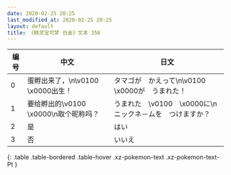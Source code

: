 ```yaml
---
date: 2020-02-25 20:25
last_modified_at: 2020-02-25 20:25
layout: default
title: 《精灵宝可梦 白金》文本 356
---
```

| 编号 | 中文 | 日文 |
| ---- | ---- | ---- |
| 0 | 蛋孵出来了，\n\v0100　\x0000出生！ | タマゴが　かえって\n\v0100　\x0000が　うまれた！ |
| 1 | 要给孵出的\v0100　\x0000\n取个昵称吗？ | うまれた　\v0100　\x0000に\nニックネ－ムを　つけますか？ |
| 2 | 是 | はい |
| 3 | 否 | いいえ |
{: .table .table-bordered .table-hover .xz-pokemon-text .xz-pokemon-text-Pt }